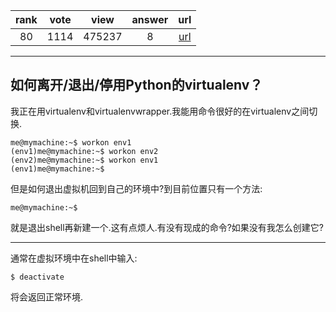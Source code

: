 
| rank | vote | view | answer | url |
|:-:|:-:|:-:|:-:|:-:|
|80|1114|475237|8| [url](http://stackoverflow.com/questions/990754/how-to-leave-exit-deactivate-a-python-virtualenv) |
***

## 如何离开/退出/停用Python的virtualenv？

我正在用virtualenv和virtualenvwrapper.我能用命令很好的在virtualenv之间切换.

```
me@mymachine:~$ workon env1
(env1)me@mymachine:~$ workon env2
(env2)me@mymachine:~$ workon env1
(env1)me@mymachine:~$
```

但是如何退出虚拟机回到自己的环境中?到目前位置只有一个方法:

```
me@mymachine:~$
```

就是退出shell再新建一个.这有点烦人.有没有现成的命令?如果没有我怎么创建它?

***

通常在虚拟环境中在shell中输入:

```
$ deactivate
```

将会返回正常环境.